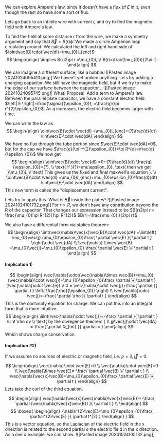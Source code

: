We can explore Ampere's law, since it doesn't have a flux of $E$ in it, even though the rest do have some sort of flux.

Lets go back to an infinite wire with current $i$, and try to find the magnetic field with Ampere's law.

To find the field at some distance r from the wire, we make a symmetry argument and say that $\vec{B}=B(r)\hat{\phi}$. We made a circle Amperian loop circulating around. We calculated the left and right hand side of $\oint\vec{B}\cdot \vec{dl}=\mu_{0}i_{enc}$
$$
\begin{align}
\implies B(r)2\pi r =\mu_{0}i, \\
B(r)=\frac{\mu_{0}i}{2\pi r}
\end{align}
$$
We can imagine a different surface, like a bubble.![[Pasted image 20241024095410.png]]
We haven't yet broken anything.
Lets try adding a charging capacitor. We still have the magnetic field, but if we try to make the edge of our surface between the capacitor... 
![[Pasted image 20241024095745.png]]
What! 
Proposal: Add a term to Ampere's law. 
Between the parallel plate capacitor, we have a constant electric field. 
$\left| E \right|=\frac{\sigma}{\epsilon_{0}}, =\frac{q}{\pi r^{2}\epsilon_{0}}$. As q increases, the electric field becomes larger with time. 

We can write the law as
$$
\begin{align}
\oint\vec{B}\cdot \vec{dl} =\mu_{0}i_{enc}+(?)\frac{d}{dt} \iint\vec{E}\cdot \vec{dA} 
\end{align}
$$
We have no flux through the tube portion since $\vec{E}\cdot  \vec{dA}=0$, but for the cap we have $\frac{q}{\pi r^{2}\epsilon_{0}}*\pi R^{e}=\frac{q}{\epsilon_{0}}$
We now get
$$
\begin{align}
\oint\vec{B}\cdot \vec{dl} =0+(?)\frac{d}{dt} \frac{q}{\epsilon_{0}}=(?). \\
\text{ if  }(?)=\mu\epsilon_{0}, \text{ then we get }\mu_{0}i. \\
\text{ This gives us the fixed and final maxwell's equation }. \\
\oint\vec{B}\cdot \vec{dl} =\mu_{0}i_{enc}+\mu_{0}\epsilon_{0}\frac{d}{dt} \iint\vec{E}\cdot \vec{dA} 
\end{align}
$$
This new term is called the "displacement current".

Lets try to apply this. What is $\vec{B}$ inside the plates?
![[Pasted image 20241024101732.png]]
For $r>R$, we don't have any contribution beyond the R of the capacitor. That changes our expression instead to be
$B(r)2\pi r = \frac{\mu_{0}i\pi R^{2}}{\pi R^{2}}$
$B(r)=\frac{\mu_{0}i}{2\pi r}$


We also have a differential form via stokes theorem:
$$
\begin{align}
\iint(\vec{\nabla}\vec{x}\vec{B})\cdot \vec{dA} =\iint\left( \mu_{0}\vec{j}+\mu_{0}\epsilon_{0}\frac{ \partial \vec{E} }{ \partial t }  \right)\cdot \vec{dA}  \\
\vec{\nabla} \times  \vec{B} =\mu_{0}\vec{j}+\mu_{0}\epsilon_{0} \frac{ \partial \vec{E} }{ \partial t } 
\end{align}
$$
#### Implication 1)
$$
\begin{align}
\vec{\nabla}\cdot(\vec{\nabla}\times  \vec{B})=\mu_{0}(\vec{\nabla}\cdot \vec{j})+\mu_{0}\epsilon_{0}\frac{ \partial  }{ \partial t }(\vec{\nabla}\cdot \vec{e}) \\
0 = \vec{\nabla}\cdot \vec{j}+\frac{ \partial  }{ \partial t } \left( \frac{\rho}{\epsilon_{0}} \right) \\
\vec{\nabla}\cdot \vec{j}=-\frac{ \partial \rho }{ \partial t }  
\end{align}
$$
This is the continuity equation for charge. 
We can put this into an integral form that is more intuitive.
$$
\begin{align}
\iiint(\vec{\nabla}\cdot \vec{j})=-\frac{ \partial  }{ \partial t } \iiint \rho dv \\
\text{ by the divregence theorem } \\
∯\vec{j}\cdot \vec{dA} =-\frac{ \partial Q_{tot}   }{ \partial x } 
\end{align}
$$
Which shows charge conservation. 

#### Implication #2)
If we assume no sources of electric or magnetic field, i.e. $\rho=0,\vec{j}=0$.

$$
\begin{align}
\vec{\nabla}\cdot \vec{E}=0 \\
\vec{\nabla}\cdot \vec{B}=0 \\
\vec{\nabla}\times  \vec{E}=-\frac{ \partial \vec{B} }{ \partial t }  \\
\vec{\nabla}\vec{x}\vec{B}=\mu_{0}\epsilon_{0}\frac{ \partial \vec{E} }{ \partial t } 
\end{align}
$$
Lets take the curl of the third equation.

$$
\begin{align}
\vec{\nabla}\vec{x}(\vec{\nabla}\vec{x}\vec{E})=-\frac{ \partial (\vec{\nabla}\vec{x}\vec{B}) }{ \partial t } \\
\end{align}
$$
$$
\boxed{
\begin{align}
-\nabla^{2}\vec{E}=\mu_{0}\epsilon_{0}\frac{ \partial^{2}\vec{E} }{ \partial t^{2} }  
\end{align}
}
$$
This is a vector equation, so the Laplacian of the  electric field in the x direction is related to the second partial o the electric field in the x direction.
As a one d example, we can show:
![[Pasted image 20241024105132.png]]